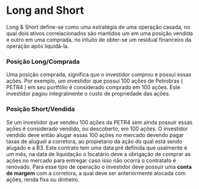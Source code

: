 <h1>Long and Short</h1>

<p>Long & Short define-se como uma estratégia de uma operação casada, no qual dois ativos correlacionados são mantidos um em uma posição vendida e outro em uma comprada,  
no intuito de obter-se um residual financeiro da operação após liquidá-la.</p>

<h3>Posição Long/Comprada</h3>

<p>Uma posição comprada, significa que o investidor comprou e possui essas ações. Por exemplo, um investidor que possui 100 ações de Petrobras ( PETR4 ) em seu portfólio é considerado comprado em 100 ações. Este investidor pagou integralmente o custo de propriedade das ações.
  
<h3> Posição Short/Vendida </h3>

<p>Se um investidor que vendeu 100 ações da PETR4 sem ainda possuir essas ações é considerado vendido, ou descoberto, em 100 ações. O investidor vendido deve então alugar essas 100 ações no mercado devendo pagar taxas de aluguel a corretora, ao propietario da ação do qual está sendo alugado e a B3. Este contrato tem uma data pré definida que usalmente é um mês, na data de liquidação o locatário deve a obrigação de comprar as ações no mercado para entregar caso isso não ocorra o contratato é renovado. Para esse tipo de operação o investidor deve possuir uma <b>conta de margem</b> com a corretora, a qual deve ser anteriormente alocada com ações, renda fixa ou dinheiro. </p>
